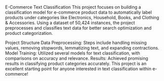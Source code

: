E-Commerce Text Classification
This project focuses on building a classification model for e-commerce product data to automatically label products under categories like Electronics, Household, Books, and Clothing & Accessories. Using a dataset of 50,424 instances, the project preprocesses and classifies text data for better search optimization and product categorization.

Project Structure
Data Preprocessing: Steps include handling missing values, removing stopwords, lemmatizing text, and expanding contractions.
Model Training: Utilized several models for text classification, with comparisons on accuracy and relevance.
Results: Achieved promising results in classifying product categories accurately.
This project is an excellent starting point for anyone interested in text classification within e-commerce!
